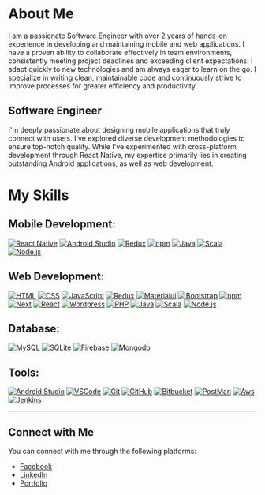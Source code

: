 # About Me

I am a passionate Software Engineer with over 2 years of hands-on experience in developing and maintaining mobile and web applications. I have a proven ability to collaborate effectively in team environments, consistently meeting project deadlines and exceeding client expectations. I adapt quickly to new technologies and am always eager to learn on the go. I specialize in writing clean, maintainable code and continuously strive to improve processes for greater efficiency and productivity.

## Software Engineer

I'm deeply passionate about designing mobile applications that truly connect with users. I've explored diverse development methodologies to ensure top-notch quality. While I've experimented with cross-platform development through React Native, my expertise primarily lies in creating outstanding Android applications, as well as web development.



# My Skills

## Mobile Development:

[![React Native](https://skillicons.dev/icons?i=react)](https://skillicons.dev)
[![Android Studio](https://skillicons.dev/icons?i=androidstudio)](https://skillicons.dev)
[![Redux](https://skillicons.dev/icons?i=redux)](https://skillicons.dev)
[![npm](https://skillicons.dev/icons?i=npm)](https://skillicons.dev)
[![Java](https://skillicons.dev/icons?i=java)](https://skillicons.dev)
[![Scala](https://skillicons.dev/icons?i=scala)](https://skillicons.dev)
[![Node.js](https://skillicons.dev/icons?i=nodejs)](https://skillicons.dev)

## Web Development:

[![HTML](https://skillicons.dev/icons?i=html)](https://skillicons.dev)
[![CSS](https://skillicons.dev/icons?i=css)](https://skillicons.dev)
[![JavaScript](https://skillicons.dev/icons?i=js)](https://skillicons.dev)
[![Redux](https://skillicons.dev/icons?i=redux)](https://skillicons.dev)
[![Materialui](https://skillicons.dev/icons?i=materialui)](https://skillicons.dev)
[![Bootstrap](https://skillicons.dev/icons?i=bootstrap)](https://skillicons.dev)
[![npm](https://skillicons.dev/icons?i=npm)](https://skillicons.dev)
[![Next](https://skillicons.dev/icons?i=nextjs)](https://skillicons.dev)
[![React](https://skillicons.dev/icons?i=react)](https://skillicons.dev)
[![Wordpress](https://skillicons.dev/icons?i=wordpress)](https://skillicons.dev)
[![PHP](https://skillicons.dev/icons?i=php)](https://skillicons.dev)
[![Java](https://skillicons.dev/icons?i=java)](https://skillicons.dev)
[![Scala](https://skillicons.dev/icons?i=scala)](https://skillicons.dev)
[![Node.js](https://skillicons.dev/icons?i=nodejs)](https://skillicons.dev)


## Database:

[![MySQL](https://skillicons.dev/icons?i=mysql)](https://skillicons.dev)
[![SQLite](https://skillicons.dev/icons?i=sqlite)](https://skillicons.dev)
[![Firebase](https://skillicons.dev/icons?i=firebase)](https://skillicons.dev)
[![Mongodb](https://skillicons.dev/icons?i=mongodb)](https://skillicons.dev)

## Tools:

[![Android Studio](https://skillicons.dev/icons?i=androidstudio)](https://skillicons.dev)
[![VSCode](https://skillicons.dev/icons?i=vscode)](https://skillicons.dev)
[![Git](https://skillicons.dev/icons?i=git)](https://skillicons.dev)
[![GitHub](https://skillicons.dev/icons?i=github)](https://skillicons.dev)
[![Bitbucket](https://skillicons.dev/icons?i=bitbucket)](https://skillicons.dev)
[![PostMan](https://skillicons.dev/icons?i=postman)](https://skillicons.dev)
[![Aws](https://skillicons.dev/icons?i=aws)](https://skillicons.dev)
[![Jenkins](https://skillicons.dev/icons?i=jenkins)](https://skillicons.dev)

---

## Connect with Me

You can connect with me through the following platforms:

- [Facebook](https://www.facebook.com/cjcornel77/)
- [LinkedIn](https://www.linkedin.com/in/christian-jason-cornel-5126441b8/)
- [Portfolio](https://cornelchristian.github.io/)
